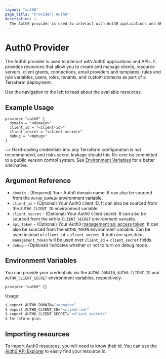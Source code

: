 ```yaml
---
layout: "auth0"
page_title: "Provider: Auth0"
description: |-
  The Auth0 provider is used to interact with Auth0 applications and APIs.
---
```


# Auth0 Provider

The Auth0 provider is used to interact with Auth0 applications and APIs. It provides resources that allow you to create and manage clients, resource servers, client grants, connections, email providers and templates, rules and rule variables, users, roles, tenants, and custom domains as part of a Terraform deployment.

Use the navigation to the left to read about the available resources.

## Example Usage

```hcl
provider "auth0" {
  domain = "<domain>"
  client_id = "<client-id>"
  client_secret = "<client-secret>"
  debug = "<debug>"
}
```

~> Hard-coding credentials into any Terraform configuration is not recommended, and risks secret leakage should this file ever be committed to a public version control system. See [Environment Variables](#environment-variables) for a better alternative.

## Argument Reference

* `domain` - (Required) Your Auth0 domain name. It can also be sourced from the `AUTH0_DOMAIN` environment variable.
* `client_id` - (Optional) Your Auth0 client ID. It can also be sourced from the `AUTH0_CLIENT_ID` environment variable.
* `client_secret` - (Optional) Your Auth0 client secret. It can also be sourced from the `AUTH0_CLIENT_SECRET` environment variable.
* `api_token` - (Optional) Your Auth0 [management api access token](https://auth0.com/docs/security/tokens/access-tokens/management-api-access-tokens).
  It can also be sourced from the `AUTH0_TOKEN` environment variable. Can be
  used instead of `client_id` + `client_secret`. If both are specified,
  `management_token` will be used over `client_id` + `client_secret` fields.
* `debug` - (Optional) Indicates whether or not to turn on debug mode.

## Environment Variables

You can provide your credentials via the `AUTH0_DOMAIN`, `AUTH0_CLIENT_ID` and `AUTH0_CLIENT_SECRET` environment variables, respectively.

```hcl
provider "auth0" {}
```

Usage:

```bash
$ export AUTH0_DOMAIN="<domain>"
$ export AUTH0_CLIENT_ID="<client-id>"
$ export AUTH0_CLIENT_SECRET="<client_secret>"
$ terraform plan
```

## Importing resources

To import Auth0 resources, you will need to know their id. You can use the [Auth0 API Explorer](https://auth0.com/docs/api/management/v2) to easily find your resource id.

